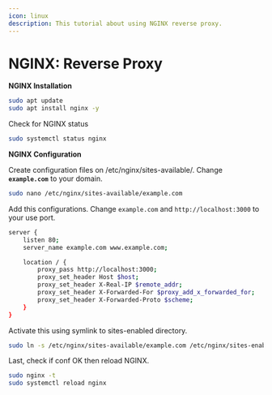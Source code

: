 ```yaml
---
icon: linux
description: This tutorial about using NGINX reverse proxy.
---
```


# NGINX: Reverse Proxy

**NGINX Installation**

```bash
sudo apt update
sudo apt install nginx -y
```

Check for NGINX status

```bash
sudo systemctl status nginx
```

**NGINX Configuration**

Create configuration files on /etc/nginx/sites-available/. Change **`example.com`** to your domain.

```bash
sudo nano /etc/nginx/sites-available/example.com
```

Add this configurations. Change `example.com` and `http://localhost:3000` to your use port.

```bash
server {
    listen 80;
    server_name example.com www.example.com;

    location / {
        proxy_pass http://localhost:3000;
        proxy_set_header Host $host;
        proxy_set_header X-Real-IP $remote_addr;
        proxy_set_header X-Forwarded-For $proxy_add_x_forwarded_for;
        proxy_set_header X-Forwarded-Proto $scheme;
    }
}
```

Activate this using symlink to sites-enabled directory.

```bash
sudo ln -s /etc/nginx/sites-available/example.com /etc/nginx/sites-enabled/
```

Last, check if conf OK then reload NGINX.

```bash
sudo nginx -t
sudo systemctl reload nginx
```
